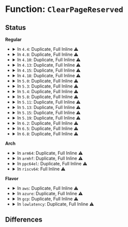 # Function: <code>ClearPageReserved</code>

## Status
<b>Regular</b>
<ul>
<li>
<details>
<summary>In <code>4.4</code>: Duplicate, Full Inline ⚠️</summary>

**Collision:** Static Duplication

**Inline:** Full

**Transformation:** False

**Instances:**

```
In arch/x86/mm/init_64.c (ffffffff8181bb85)
Location: include/linux/page-flags.h:222
Inline: True
```
```
In kernel/kexec_core.c (ffffffff8110c458)
Location: include/linux/page-flags.h:222
Inline: True
Inline callers:
  - kernel/kexec_core.c:kimage_free_pages
  - kernel/kexec_core.c:crash_free_reserved_phys_range
```
```
In mm/page_alloc.c (ffffffff811951b1)
Location: include/linux/page-flags.h:222
Inline: True
Inline callers:
  - mm/page_alloc.c:free_reserved_area
```
```
In mm/memory_hotplug.c (ffffffff811ef969)
Location: include/linux/page-flags.h:222
Inline: True
Inline callers:
  - mm/memory_hotplug.c:generic_online_page
  - mm/memory_hotplug.c:put_page_bootmem
```
```
In drivers/xen/balloon.c (ffffffff814c6c42)
Location: include/linux/page-flags.h:222
Inline: True
Inline callers:
  - drivers/xen/balloon.c:balloon_process
```
```
In drivers/char/agp/generic.c (ffffffff8151d720)
Location: include/linux/page-flags.h:222
Inline: True
Inline callers:
  - drivers/char/agp/generic.c:agp_generic_free_gatt_table
```
</details>
</li>
<li>
<details>
<summary>In <code>4.8</code>: Duplicate, Full Inline ⚠️</summary>

**Collision:** Static Duplication

**Inline:** Full

**Transformation:** False

**Instances:**

```
In arch/x86/mm/init_64.c (ffffffff81895d9d)
Location: include/linux/page-flags.h:275
Inline: True
```
```
In kernel/kexec_core.c (ffffffff81114f03)
Location: include/linux/page-flags.h:275
Inline: True
Inline callers:
  - kernel/kexec_core.c:crash_free_reserved_phys_range
  - kernel/kexec_core.c:kimage_free_pages
```
```
In mm/page_alloc.c (ffffffff811a91f5)
Location: include/linux/page-flags.h:275
Inline: True
Inline callers:
  - mm/page_alloc.c:free_reserved_area
```
```
In mm/memory_hotplug.c (ffffffff8120ecb7)
Location: include/linux/page-flags.h:275
Inline: True
Inline callers:
  - mm/memory_hotplug.c:generic_online_page
  - mm/memory_hotplug.c:put_page_bootmem
```
```
In drivers/xen/balloon.c (ffffffff815174d6)
Location: include/linux/page-flags.h:275
Inline: True
Inline callers:
  - drivers/xen/balloon.c:balloon_process
```
```
In drivers/char/agp/generic.c (ffffffff815704cd)
Location: include/linux/page-flags.h:275
Inline: True
Inline callers:
  - drivers/char/agp/generic.c:agp_generic_free_gatt_table
```
</details>
</li>
<li>
<details>
<summary>In <code>4.10</code>: Duplicate, Full Inline ⚠️</summary>

**Collision:** Static Duplication

**Inline:** Full

**Transformation:** False

**Instances:**

```
In arch/x86/mm/init_64.c (ffffffff818ca4bd)
Location: include/linux/page-flags.h:285
Inline: True
```
```
In kernel/kexec_core.c (ffffffff8111c61b)
Location: include/linux/page-flags.h:285
Inline: True
Inline callers:
  - kernel/kexec_core.c:crash_free_reserved_phys_range
  - kernel/kexec_core.c:kimage_free_pages
```
```
In mm/page_alloc.c (ffffffff811b974d)
Location: include/linux/page-flags.h:285
Inline: True
Inline callers:
  - mm/page_alloc.c:free_reserved_area
```
```
In mm/memory_hotplug.c (ffffffff81220ce7)
Location: include/linux/page-flags.h:285
Inline: True
Inline callers:
  - mm/memory_hotplug.c:generic_online_page
  - mm/memory_hotplug.c:put_page_bootmem
```
```
In drivers/xen/balloon.c (ffffffff81543903)
Location: include/linux/page-flags.h:285
Inline: True
Inline callers:
  - drivers/xen/balloon.c:balloon_process
```
```
In drivers/char/agp/generic.c (ffffffff8159cb80)
Location: include/linux/page-flags.h:285
Inline: True
Inline callers:
  - drivers/char/agp/generic.c:agp_generic_free_gatt_table
```
</details>
</li>
<li>
<details>
<summary>In <code>4.13</code>: Duplicate, Full Inline ⚠️</summary>

**Collision:** Static Duplication

**Inline:** Full

**Transformation:** False

**Instances:**

```
In arch/x86/mm/init_64.c (ffffffff81901a3c)
Location: include/linux/page-flags.h:285
Inline: True
```
```
In kernel/kexec_core.c (ffffffff8111e54b)
Location: include/linux/page-flags.h:285
Inline: True
Inline callers:
  - kernel/kexec_core.c:crash_free_reserved_phys_range
  - kernel/kexec_core.c:kimage_free_pages
```
```
In mm/page_alloc.c (ffffffff811c17cd)
Location: include/linux/page-flags.h:285
Inline: True
Inline callers:
  - mm/page_alloc.c:free_reserved_area
```
```
In mm/memory_hotplug.c (ffffffff8122c5f7)
Location: include/linux/page-flags.h:285
Inline: True
Inline callers:
  - mm/memory_hotplug.c:generic_online_page
  - mm/memory_hotplug.c:put_page_bootmem
```
```
In drivers/xen/balloon.c (ffffffff815577b2)
Location: include/linux/page-flags.h:285
Inline: True
Inline callers:
  - drivers/xen/balloon.c:balloon_process
```
```
In drivers/char/agp/generic.c (ffffffff815b0bb0)
Location: include/linux/page-flags.h:285
Inline: True
Inline callers:
  - drivers/char/agp/generic.c:agp_generic_free_gatt_table
```
</details>
</li>
<li>
<details>
<summary>In <code>4.15</code>: Duplicate, Full Inline ⚠️</summary>

**Collision:** Static Duplication

**Inline:** Full

**Transformation:** False

**Instances:**

```
In arch/x86/mm/init_64.c (ffffffff8198ba6c)
Location: include/linux/page-flags.h:286
Inline: True
```
```
In kernel/kexec_core.c (ffffffff81129cab)
Location: include/linux/page-flags.h:286
Inline: True
Inline callers:
  - kernel/kexec_core.c:crash_free_reserved_phys_range
  - kernel/kexec_core.c:kimage_free_pages
```
```
In mm/page_alloc.c (ffffffff811d5bed)
Location: include/linux/page-flags.h:286
Inline: True
Inline callers:
  - mm/page_alloc.c:free_reserved_area
```
```
In mm/memory_hotplug.c (ffffffff81247dd7)
Location: include/linux/page-flags.h:286
Inline: True
Inline callers:
  - mm/memory_hotplug.c:generic_online_page
  - mm/memory_hotplug.c:put_page_bootmem
```
```
In drivers/xen/balloon.c (ffffffff815bb8f0)
Location: include/linux/page-flags.h:286
Inline: True
Inline callers:
  - drivers/xen/balloon.c:balloon_process
```
```
In drivers/char/agp/generic.c (ffffffff81617756)
Location: include/linux/page-flags.h:286
Inline: True
Inline callers:
  - drivers/char/agp/generic.c:agp_generic_free_gatt_table
```
</details>
</li>
<li>
<details>
<summary>In <code>4.18</code>: Duplicate, Full Inline ⚠️</summary>

**Collision:** Static Duplication

**Inline:** Full

**Transformation:** False

**Instances:**

```
In arch/x86/mm/init_64.c (ffffffff819e8361)
Location: include/linux/page-flags.h:293
Inline: True
Inline callers:
  - arch/x86/mm/init_64.c:free_pagetable
```
```
In kernel/kexec_core.c (ffffffff81137bfb)
Location: include/linux/page-flags.h:293
Inline: True
Inline callers:
  - kernel/kexec_core.c:crash_free_reserved_phys_range
  - kernel/kexec_core.c:kimage_free_pages
```
```
In mm/page_alloc.c (ffffffff811f702d)
Location: include/linux/page-flags.h:293
Inline: True
Inline callers:
  - mm/page_alloc.c:free_reserved_area
```
```
In mm/memory_hotplug.c (ffffffff8126b727)
Location: include/linux/page-flags.h:293
Inline: True
Inline callers:
  - mm/memory_hotplug.c:generic_online_page
  - mm/memory_hotplug.c:put_page_bootmem
```
```
In drivers/xen/balloon.c (ffffffff815f3e4e)
Location: include/linux/page-flags.h:293
Inline: True
Inline callers:
  - drivers/xen/balloon.c:balloon_process
```
```
In drivers/char/agp/generic.c (ffffffff81651254)
Location: include/linux/page-flags.h:293
Inline: True
Inline callers:
  - drivers/char/agp/generic.c:agp_generic_free_gatt_table
```
</details>
</li>
<li>
<details>
<summary>In <code>5.0</code>: Duplicate, Full Inline ⚠️</summary>

**Collision:** Static Duplication

**Inline:** Full

**Transformation:** False

**Instances:**

```
In arch/x86/mm/init_64.c (ffffffff81a23951)
Location: include/linux/page-flags.h:304
Inline: True
Inline callers:
  - arch/x86/mm/init_64.c:free_pagetable
```
```
In kernel/kexec_core.c (ffffffff8114341b)
Location: include/linux/page-flags.h:304
Inline: True
Inline callers:
  - kernel/kexec_core.c:crash_free_reserved_phys_range
  - kernel/kexec_core.c:kimage_free_pages
```
```
In mm/page_alloc.c (ffffffff812093cd)
Location: include/linux/page-flags.h:304
Inline: True
Inline callers:
  - mm/page_alloc.c:free_reserved_area
```
```
In mm/memory_hotplug.c (ffffffff8127ffb7)
Location: include/linux/page-flags.h:304
Inline: True
Inline callers:
  - mm/memory_hotplug.c:generic_online_page
  - mm/memory_hotplug.c:put_page_bootmem
```
```
In drivers/xen/balloon.c (ffffffff8160ecb2)
Location: include/linux/page-flags.h:304
Inline: True
Inline callers:
  - drivers/xen/balloon.c:balloon_process
```
```
In drivers/char/agp/generic.c (ffffffff8166f41f)
Location: include/linux/page-flags.h:304
Inline: True
Inline callers:
  - drivers/char/agp/generic.c:agp_generic_free_gatt_table
```
</details>
</li>
<li>
<details>
<summary>In <code>5.3</code>: Duplicate, Full Inline ⚠️</summary>

**Collision:** Static Duplication

**Inline:** Full

**Transformation:** False

**Instances:**

```
In arch/x86/mm/init_64.c (ffffffff81a93c7b)
Location: include/linux/page-flags.h:337
Inline: True
Inline callers:
  - arch/x86/mm/init_64.c:free_pagetable
```
```
In kernel/kexec_core.c (ffffffff8114e75b)
Location: include/linux/page-flags.h:337
Inline: True
Inline callers:
  - kernel/kexec_core.c:crash_free_reserved_phys_range
  - kernel/kexec_core.c:kimage_free_pages
```
```
In mm/page_alloc.c (ffffffff812728e9)
Location: include/linux/page-flags.h:337
Inline: True
Inline callers:
  - mm/page_alloc.c:free_reserved_area
```
```
In mm/memory_hotplug.c (ffffffff8129bfe5)
Location: include/linux/page-flags.h:337
Inline: True
Inline callers:
  - mm/memory_hotplug.c:__online_page_free
  - mm/memory_hotplug.c:put_page_bootmem
```
```
In drivers/xen/balloon.c (ffffffff81642a75)
Location: include/linux/page-flags.h:337
Inline: True
Inline callers:
  - drivers/xen/balloon.c:balloon_process
```
```
In drivers/char/agp/generic.c (ffffffff816a4f7c)
Location: include/linux/page-flags.h:337
Inline: True
Inline callers:
  - drivers/char/agp/generic.c:agp_generic_free_gatt_table
```
</details>
</li>
<li>
<details>
<summary>In <code>5.4</code>: Duplicate, Full Inline ⚠️</summary>

**Collision:** Static Duplication

**Inline:** Full

**Transformation:** False

**Instances:**

```
In arch/x86/mm/init_64.c (ffffffff81acb55b)
Location: include/linux/page-flags.h:337
Inline: True
Inline callers:
  - arch/x86/mm/init_64.c:free_pagetable
```
```
In kernel/kexec_core.c (ffffffff8115a46b)
Location: include/linux/page-flags.h:337
Inline: True
Inline callers:
  - kernel/kexec_core.c:crash_free_reserved_phys_range
  - kernel/kexec_core.c:kimage_free_pages
```
```
In mm/page_alloc.c (ffffffff81281749)
Location: include/linux/page-flags.h:337
Inline: True
Inline callers:
  - mm/page_alloc.c:free_reserved_area
```
```
In mm/memory_hotplug.c (ffffffff812abd55)
Location: include/linux/page-flags.h:337
Inline: True
Inline callers:
  - mm/memory_hotplug.c:__online_page_free
  - mm/memory_hotplug.c:put_page_bootmem
```
```
In drivers/xen/balloon.c (ffffffff8166501d)
Location: include/linux/page-flags.h:337
Inline: True
Inline callers:
  - drivers/xen/balloon.c:balloon_process
```
```
In drivers/char/agp/generic.c (ffffffff816c7cac)
Location: include/linux/page-flags.h:337
Inline: True
Inline callers:
  - drivers/char/agp/generic.c:agp_generic_free_gatt_table
```
</details>
</li>
<li>
<details>
<summary>In <code>5.8</code>: Duplicate, Full Inline ⚠️</summary>

**Collision:** Static Duplication

**Inline:** Full

**Transformation:** False

**Instances:**

```
In arch/x86/mm/init_64.c (ffffffff81bc3a5d)
Location: include/linux/page-flags.h:345
Inline: True
Inline callers:
  - arch/x86/mm/init_64.c:free_pagetable
```
```
In kernel/kexec_core.c (ffffffff8116b23b)
Location: include/linux/page-flags.h:345
Inline: True
Inline callers:
  - kernel/kexec_core.c:crash_free_reserved_phys_range
  - kernel/kexec_core.c:kimage_free_pages
```
```
In mm/page_alloc.c (ffffffff812b3c33)
Location: include/linux/page-flags.h:345
Inline: True
Inline callers:
  - mm/page_alloc.c:free_reserved_area
```
```
In mm/memory_hotplug.c (ffffffff812e164c)
Location: include/linux/page-flags.h:345
Inline: True
Inline callers:
  - mm/memory_hotplug.c:put_page_bootmem
```
```
In drivers/xen/balloon.c (ffffffff81713fc4)
Location: include/linux/page-flags.h:345
Inline: True
Inline callers:
  - drivers/xen/balloon.c:increase_reservation
```
```
In drivers/char/agp/generic.c (ffffffff8177c9df)
Location: include/linux/page-flags.h:345
Inline: True
Inline callers:
  - drivers/char/agp/generic.c:agp_generic_free_gatt_table
```
</details>
</li>
<li>
<details>
<summary>In <code>5.11</code>: Duplicate, Full Inline ⚠️</summary>

**Collision:** Static Duplication

**Inline:** Full

**Transformation:** False

**Instances:**

```
In arch/x86/mm/init_64.c (ffffffff81c3c988)
Location: include/linux/page-flags.h:354
Inline: True
Inline callers:
  - arch/x86/mm/init_64.c:free_pagetable
```
```
In kernel/kexec_core.c (ffffffff8116797b)
Location: include/linux/page-flags.h:354
Inline: True
Inline callers:
  - kernel/kexec_core.c:crash_free_reserved_phys_range
  - kernel/kexec_core.c:kimage_free_pages
```
```
In mm/page_alloc.c (ffffffff812bf6e7)
Location: include/linux/page-flags.h:354
Inline: True
Inline callers:
  - mm/page_alloc.c:free_reserved_area
```
```
In mm/memory_hotplug.c (ffffffff812ec59c)
Location: include/linux/page-flags.h:354
Inline: True
Inline callers:
  - mm/memory_hotplug.c:put_page_bootmem
```
```
In drivers/xen/balloon.c (ffffffff81730f94)
Location: include/linux/page-flags.h:354
Inline: True
Inline callers:
  - drivers/xen/balloon.c:increase_reservation
```
```
In drivers/char/agp/generic.c (ffffffff81795b2f)
Location: include/linux/page-flags.h:354
Inline: True
Inline callers:
  - drivers/char/agp/generic.c:agp_generic_free_gatt_table
```
</details>
</li>
<li>
<details>
<summary>In <code>5.13</code>: Duplicate, Full Inline ⚠️</summary>

**Collision:** Static Duplication

**Inline:** Full

**Transformation:** False

**Instances:**

```
In arch/x86/mm/init_64.c (ffffffff81c2ee64)
Location: include/linux/page-flags.h:354
Inline: True
Inline callers:
  - arch/x86/mm/init_64.c:free_pagetable
```
```
In kernel/kexec_core.c (ffffffff8116870b)
Location: include/linux/page-flags.h:354
Inline: True
Inline callers:
  - kernel/kexec_core.c:crash_free_reserved_phys_range
  - kernel/kexec_core.c:kimage_free_pages
```
```
In mm/page_alloc.c (ffffffff812c4d67)
Location: include/linux/page-flags.h:354
Inline: True
Inline callers:
  - mm/page_alloc.c:free_reserved_area
```
```
In mm/memory_hotplug.c (ffffffff812c6e3c)
Location: include/linux/page-flags.h:354
Inline: True
Inline callers:
  - mm/memory_hotplug.c:put_page_bootmem
```
```
In drivers/xen/balloon.c (ffffffff81714c98)
Location: include/linux/page-flags.h:354
Inline: True
Inline callers:
  - drivers/xen/balloon.c:balloon_process
```
```
In drivers/char/agp/generic.c (ffffffff817787ef)
Location: include/linux/page-flags.h:354
Inline: True
Inline callers:
  - drivers/char/agp/generic.c:agp_generic_free_gatt_table
```
</details>
</li>
<li>
<details>
<summary>In <code>5.15</code>: Duplicate, Full Inline ⚠️</summary>

**Collision:** Static Duplication

**Inline:** Full

**Transformation:** False

**Instances:**

```
In arch/x86/mm/init_64.c (ffffffff81d4d565)
Location: include/linux/page-flags.h:368
Inline: True
Inline callers:
  - arch/x86/mm/init_64.c:free_pagetable
```
```
In kernel/kexec_core.c (ffffffff8118e43b)
Location: include/linux/page-flags.h:368
Inline: True
Inline callers:
  - kernel/kexec_core.c:crash_free_reserved_phys_range
  - kernel/kexec_core.c:kimage_free_pages
```
```
In mm/page_alloc.c (ffffffff81309217)
Location: include/linux/page-flags.h:368
Inline: True
Inline callers:
  - mm/page_alloc.c:free_reserved_area
```
```
In mm/bootmem_info.c (ffffffff8136cb6c)
Location: include/linux/page-flags.h:368
Inline: True
Inline callers:
  - mm/bootmem_info.c:put_page_bootmem
```
```
In drivers/xen/balloon.c (ffffffff81791bbe)
Location: include/linux/page-flags.h:368
Inline: True
Inline callers:
  - drivers/xen/balloon.c:balloon_thread
```
```
In drivers/char/agp/generic.c (ffffffff817fe6b2)
Location: include/linux/page-flags.h:368
Inline: True
Inline callers:
  - drivers/char/agp/generic.c:agp_generic_free_gatt_table
```
</details>
</li>
<li>
<details>
<summary>In <code>5.19</code>: Duplicate, Full Inline ⚠️</summary>

**Collision:** Static Duplication

**Inline:** Full

**Transformation:** False

**Instances:**

```
In arch/x86/mm/init_64.c (ffffffff81f1d26f)
Location: include/linux/page-flags.h:518
Inline: True
Inline callers:
  - arch/x86/mm/init_64.c:free_pagetable
```
```
In kernel/kexec_core.c (ffffffff811bd9eb)
Location: include/linux/page-flags.h:518
Inline: True
Inline callers:
  - kernel/kexec_core.c:crash_free_reserved_phys_range
  - kernel/kexec_core.c:kimage_free_pages
```
```
In mm/page_alloc.c (ffffffff81371714)
Location: include/linux/page-flags.h:518
Inline: True
Inline callers:
  - mm/page_alloc.c:free_reserved_area
```
```
In mm/bootmem_info.c (ffffffff813eaf06)
Location: include/linux/page-flags.h:518
Inline: True
Inline callers:
  - mm/bootmem_info.c:put_page_bootmem
```
```
In drivers/xen/balloon.c (ffffffff818ca840)
Location: include/linux/page-flags.h:518
Inline: True
Inline callers:
  - drivers/xen/balloon.c:balloon_thread
```
```
In drivers/char/agp/generic.c (ffffffff8193d315)
Location: include/linux/page-flags.h:518
Inline: True
Inline callers:
  - drivers/char/agp/generic.c:agp_generic_free_gatt_table
```
</details>
</li>
<li>
<details>
<summary>In <code>6.2</code>: Duplicate, Full Inline ⚠️</summary>

**Collision:** Static Duplication

**Inline:** Full

**Transformation:** False

**Instances:**

```
In arch/x86/mm/init_64.c (ffffffff820c53d5)
Location: include/linux/page-flags.h:497
Inline: True
Inline callers:
  - arch/x86/mm/init_64.c:free_pagetable
```
```
In kernel/kexec_core.c (ffffffff811ffb1f)
Location: include/linux/page-flags.h:497
Inline: True
Inline callers:
  - kernel/kexec_core.c:crash_shrink_memory
  - kernel/kexec_core.c:kimage_free_pages
```
```
In mm/page_alloc.c (ffffffff813eee44)
Location: include/linux/page-flags.h:497
Inline: True
Inline callers:
  - mm/page_alloc.c:free_reserved_area
```
```
In mm/bootmem_info.c (ffffffff81473106)
Location: include/linux/page-flags.h:497
Inline: True
Inline callers:
  - mm/bootmem_info.c:put_page_bootmem
```
```
In drivers/xen/balloon.c (ffffffff81a1b3ec)
Location: include/linux/page-flags.h:497
Inline: True
Inline callers:
  - drivers/xen/balloon.c:balloon_thread
```
```
In drivers/char/agp/generic.c (ffffffff81a9e185)
Location: include/linux/page-flags.h:497
Inline: True
Inline callers:
  - drivers/char/agp/generic.c:agp_generic_free_gatt_table
```
</details>
</li>
<li>
<details>
<summary>In <code>6.5</code>: Duplicate, Full Inline ⚠️</summary>

**Collision:** Static Duplication

**Inline:** Full

**Transformation:** False

**Instances:**

```
In arch/x86/mm/init_64.c (ffffffff82149435)
Location: include/linux/page-flags.h:490
Inline: True
Inline callers:
  - arch/x86/mm/init_64.c:free_pagetable
```
```
In kernel/kexec_core.c (ffffffff812138b0)
Location: include/linux/page-flags.h:490
Inline: True
Inline callers:
  - kernel/kexec_core.c:__crash_shrink_memory
  - kernel/kexec_core.c:kimage_free_pages
```
```
In mm/page_alloc.c (ffffffff81422c14)
Location: include/linux/page-flags.h:490
Inline: True
Inline callers:
  - mm/page_alloc.c:free_reserved_area
```
```
In mm/bootmem_info.c (ffffffff814a7876)
Location: include/linux/page-flags.h:490
Inline: True
Inline callers:
  - mm/bootmem_info.c:put_page_bootmem
```
```
In drivers/xen/balloon.c (ffffffff81a64580)
Location: include/linux/page-flags.h:490
Inline: True
Inline callers:
  - drivers/xen/balloon.c:balloon_thread
```
```
In drivers/char/agp/generic.c (ffffffff81ae9b23)
Location: include/linux/page-flags.h:490
Inline: True
Inline callers:
  - drivers/char/agp/generic.c:agp_generic_free_gatt_table
```
</details>
</li>
<li>
<details>
<summary>In <code>6.8</code>: Duplicate, Full Inline ⚠️</summary>

**Collision:** Static Duplication

**Inline:** Full

**Transformation:** False

**Instances:**

```
In arch/x86/mm/init_64.c (ffffffff8222bef5)
Location: include/linux/page-flags.h:492
Inline: True
Inline callers:
  - arch/x86/mm/init_64.c:free_pagetable
```
```
In kernel/kexec_core.c (ffffffff8122b80f)
Location: include/linux/page-flags.h:492
Inline: True
Inline callers:
  - kernel/kexec_core.c:__crash_shrink_memory
  - kernel/kexec_core.c:kimage_free_pages
```
```
In mm/page_alloc.c (ffffffff8144faf4)
Location: include/linux/page-flags.h:492
Inline: True
Inline callers:
  - mm/page_alloc.c:free_reserved_area
```
```
In mm/bootmem_info.c (ffffffff814d88a6)
Location: include/linux/page-flags.h:492
Inline: True
Inline callers:
  - mm/bootmem_info.c:put_page_bootmem
```
```
In drivers/xen/balloon.c (ffffffff81ab6de0)
Location: include/linux/page-flags.h:492
Inline: True
Inline callers:
  - drivers/xen/balloon.c:balloon_thread
```
```
In drivers/char/agp/generic.c (ffffffff81b3cfb3)
Location: include/linux/page-flags.h:492
Inline: True
Inline callers:
  - drivers/char/agp/generic.c:agp_generic_free_gatt_table
```
</details>
</li>
</ul>
<b>Arch</b>
<ul>
<li>
<details>
<summary>In <code>arm64</code>: Duplicate, Full Inline ⚠️</summary>

**Collision:** Static Duplication

**Inline:** Full

**Transformation:** False

**Instances:**

```
In kernel/kexec_core.c (ffff8000101c9aec)
Location: include/linux/page-flags.h:337
Inline: True
Inline callers:
  - kernel/kexec_core.c:crash_free_reserved_phys_range
  - kernel/kexec_core.c:kimage_free_pages
```
```
In mm/page_alloc.c (ffff800010319bd4)
Location: include/linux/page-flags.h:337
Inline: True
Inline callers:
  - mm/page_alloc.c:free_reserved_area
```
```
In mm/memory_hotplug.c (ffff80001034de10)
Location: include/linux/page-flags.h:337
Inline: True
Inline callers:
  - mm/memory_hotplug.c:__online_page_free
  - mm/memory_hotplug.c:put_page_bootmem
```
```
In drivers/xen/balloon.c (ffff80001082ee04)
Location: include/linux/page-flags.h:337
Inline: True
Inline callers:
  - drivers/xen/balloon.c:balloon_process
```
</details>
</li>
<li>
<details>
<summary>In <code>armhf</code>: Duplicate, Full Inline ⚠️</summary>

**Collision:** Static Duplication

**Inline:** Full

**Transformation:** False

**Instances:**

```
In kernel/kexec_core.c (c0410b04)
Location: include/linux/page-flags.h:337
Inline: True
Inline callers:
  - kernel/kexec_core.c:crash_free_reserved_phys_range
  - kernel/kexec_core.c:kimage_free_pages
```
```
In mm/page_alloc.c (c0534580)
Location: include/linux/page-flags.h:337
Inline: True
Inline callers:
  - mm/page_alloc.c:free_highmem_page
  - mm/page_alloc.c:free_reserved_area
```
</details>
</li>
<li>
<details>
<summary>In <code>ppc64el</code>: Duplicate, Full Inline ⚠️</summary>

**Collision:** Static Duplication

**Inline:** Full

**Transformation:** False

**Instances:**

```
In arch/powerpc/kernel/crash_dump.c (c00000000004be1c)
Location: include/linux/page-flags.h:337
Inline: True
Inline callers:
  - arch/powerpc/kernel/crash_dump.c:crash_free_reserved_phys_range
```
```
In arch/powerpc/kernel/fadump.c (c00000000004c16c)
Location: include/linux/page-flags.h:337
Inline: True
Inline callers:
  - arch/powerpc/kernel/fadump.c:fadump_release_reserved_area
```
```
In arch/powerpc/mm/init_64.c (c000000000088e68)
Location: include/linux/page-flags.h:337
Inline: True
Inline callers:
  - arch/powerpc/mm/init_64.c:vmemmap_free
```
```
In arch/powerpc/platforms/powernv/opal-flash.c (c0000000000ca02c)
Location: include/linux/page-flags.h:337
Inline: True
Inline callers:
  - arch/powerpc/platforms/powernv/opal-flash.c:image_data_write
```
```
In kernel/kexec_core.c (c000000000232580)
Location: include/linux/page-flags.h:337
Inline: True
Inline callers:
  - kernel/kexec_core.c:crash_free_reserved_phys_range
  - kernel/kexec_core.c:kimage_free_pages
```
```
In mm/page_alloc.c (c0000000003ecc64)
Location: include/linux/page-flags.h:337
Inline: True
Inline callers:
  - mm/page_alloc.c:free_reserved_area
```
```
In mm/memory_hotplug.c (c00000000042d33c)
Location: include/linux/page-flags.h:337
Inline: True
Inline callers:
  - mm/memory_hotplug.c:__online_page_free
  - mm/memory_hotplug.c:put_page_bootmem
```
```
In drivers/char/agp/generic.c (c000000000955290)
Location: include/linux/page-flags.h:337
Inline: True
Inline callers:
  - drivers/char/agp/generic.c:agp_generic_free_gatt_table
  - drivers/char/agp/generic.c:agp_generic_create_gatt_table
```
</details>
</li>
<li>
<details>
<summary>In <code>riscv64</code>: Full Inline ⚠️</summary>

**Collision:** Unique Static

**Inline:** Full

**Transformation:** False

**Instances:**

```
In mm/page_alloc.c (ffffffe00021f6a4)
Location: include/linux/page-flags.h:337
Inline: True
Inline callers:
  - mm/page_alloc.c:free_reserved_area
```
</details>
</li>
</ul>
<b>Flavor</b>
<ul>
<li>
<details>
<summary>In <code>aws</code>: Duplicate, Full Inline ⚠️</summary>

**Collision:** Static Duplication

**Inline:** Full

**Transformation:** False

**Instances:**

```
In arch/x86/mm/init_64.c (ffffffff81a6a3cb)
Location: include/linux/page-flags.h:337
Inline: True
Inline callers:
  - arch/x86/mm/init_64.c:free_pagetable
```
```
In kernel/kexec_core.c (ffffffff81152a8b)
Location: include/linux/page-flags.h:337
Inline: True
Inline callers:
  - kernel/kexec_core.c:crash_free_reserved_phys_range
  - kernel/kexec_core.c:kimage_free_pages
```
```
In mm/page_alloc.c (ffffffff81279d99)
Location: include/linux/page-flags.h:337
Inline: True
Inline callers:
  - mm/page_alloc.c:free_reserved_area
```
```
In mm/memory_hotplug.c (ffffffff812a4335)
Location: include/linux/page-flags.h:337
Inline: True
Inline callers:
  - mm/memory_hotplug.c:__online_page_free
  - mm/memory_hotplug.c:put_page_bootmem
```
```
In drivers/xen/balloon.c (ffffffff8162abb0)
Location: include/linux/page-flags.h:337
Inline: True
Inline callers:
  - drivers/xen/balloon.c:balloon_process
```
```
In drivers/char/agp/generic.c (ffffffff8168d6fc)
Location: include/linux/page-flags.h:337
Inline: True
Inline callers:
  - drivers/char/agp/generic.c:agp_generic_free_gatt_table
```
</details>
</li>
<li>
<details>
<summary>In <code>azure</code>: Duplicate, Full Inline ⚠️</summary>

**Collision:** Static Duplication

**Inline:** Full

**Transformation:** False

**Instances:**

```
In arch/x86/mm/init_64.c (ffffffff81a2688d)
Location: include/linux/page-flags.h:337
Inline: True
Inline callers:
  - arch/x86/mm/init_64.c:free_pagetable
```
```
In kernel/kexec_core.c (ffffffff81145d6b)
Location: include/linux/page-flags.h:337
Inline: True
Inline callers:
  - kernel/kexec_core.c:crash_free_reserved_phys_range
  - kernel/kexec_core.c:kimage_free_pages
```
```
In mm/page_alloc.c (ffffffff8126bc89)
Location: include/linux/page-flags.h:337
Inline: True
Inline callers:
  - mm/page_alloc.c:free_reserved_area
```
```
In mm/memory_hotplug.c (ffffffff81295e05)
Location: include/linux/page-flags.h:337
Inline: True
Inline callers:
  - mm/memory_hotplug.c:__online_page_free
  - mm/memory_hotplug.c:put_page_bootmem
```
```
In drivers/char/agp/generic.c (ffffffff8166b0ec)
Location: include/linux/page-flags.h:337
Inline: True
Inline callers:
  - drivers/char/agp/generic.c:agp_generic_free_gatt_table
```
</details>
</li>
<li>
<details>
<summary>In <code>gcp</code>: Duplicate, Full Inline ⚠️</summary>

**Collision:** Static Duplication

**Inline:** Full

**Transformation:** False

**Instances:**

```
In arch/x86/mm/init_64.c (ffffffff81ad67db)
Location: include/linux/page-flags.h:337
Inline: True
Inline callers:
  - arch/x86/mm/init_64.c:free_pagetable
```
```
In kernel/kexec_core.c (ffffffff8115093b)
Location: include/linux/page-flags.h:337
Inline: True
Inline callers:
  - kernel/kexec_core.c:crash_free_reserved_phys_range
  - kernel/kexec_core.c:kimage_free_pages
```
```
In mm/page_alloc.c (ffffffff81277b39)
Location: include/linux/page-flags.h:337
Inline: True
Inline callers:
  - mm/page_alloc.c:free_reserved_area
```
```
In mm/memory_hotplug.c (ffffffff812a2145)
Location: include/linux/page-flags.h:337
Inline: True
Inline callers:
  - mm/memory_hotplug.c:__online_page_free
  - mm/memory_hotplug.c:put_page_bootmem
```
```
In drivers/xen/balloon.c (ffffffff81658e5d)
Location: include/linux/page-flags.h:337
Inline: True
Inline callers:
  - drivers/xen/balloon.c:balloon_process
```
```
In drivers/char/agp/generic.c (ffffffff816bb96c)
Location: include/linux/page-flags.h:337
Inline: True
Inline callers:
  - drivers/char/agp/generic.c:agp_generic_free_gatt_table
```
</details>
</li>
<li>
<details>
<summary>In <code>lowlatency</code>: Duplicate, Full Inline ⚠️</summary>

**Collision:** Static Duplication

**Inline:** Full

**Transformation:** False

**Instances:**

```
In arch/x86/mm/init_64.c (ffffffff81ae2c9b)
Location: include/linux/page-flags.h:337
Inline: True
Inline callers:
  - arch/x86/mm/init_64.c:free_pagetable
```
```
In kernel/kexec_core.c (ffffffff8115d75b)
Location: include/linux/page-flags.h:337
Inline: True
Inline callers:
  - kernel/kexec_core.c:crash_free_reserved_phys_range
  - kernel/kexec_core.c:kimage_free_pages
```
```
In mm/page_alloc.c (ffffffff81287729)
Location: include/linux/page-flags.h:337
Inline: True
Inline callers:
  - mm/page_alloc.c:free_reserved_area
```
```
In mm/memory_hotplug.c (ffffffff812b23d5)
Location: include/linux/page-flags.h:337
Inline: True
Inline callers:
  - mm/memory_hotplug.c:__online_page_free
  - mm/memory_hotplug.c:put_page_bootmem
```
```
In drivers/xen/balloon.c (ffffffff8167346d)
Location: include/linux/page-flags.h:337
Inline: True
Inline callers:
  - drivers/xen/balloon.c:balloon_process
```
```
In drivers/char/agp/generic.c (ffffffff816d5f3c)
Location: include/linux/page-flags.h:337
Inline: True
Inline callers:
  - drivers/char/agp/generic.c:agp_generic_free_gatt_table
```
</details>
</li>
</ul>

## Differences
